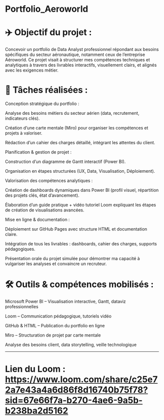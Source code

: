 # Portfolio_Aeroworld

# ✈️ Objectif du projet :

Concevoir un portfolio de Data Analyst professionnel répondant aux besoins spécifiques du secteur aéronautique, notamment ceux de l’entreprise Aéroworld. Ce projet visait à structurer mes compétences techniques et analytiques à travers des livrables interactifs, visuellement clairs, et alignés avec les exigences métier.

# 🧩 Tâches réalisées :

Conception stratégique du portfolio :

Analyse des besoins métiers du secteur aérien (data, recrutement, indicateurs clés).

Création d’une carte mentale (Miro) pour organiser les compétences et projets à valoriser.

Rédaction d’un cahier des charges détaillé, intégrant les attentes du client.


Planification & gestion de projet :

Construction d’un diagramme de Gantt interactif (Power BI).

Organisation en étapes structurées (UX, Data, Visualisation, Déploiement).


Valorisation des compétences analytiques :

Création de dashboards dynamiques dans Power BI (profil visuel, répartition des projets clés, état d’avancement).

Élaboration d’un guide pratique + vidéo tutoriel Loom expliquant les étapes de création de visualisations avancées.


Mise en ligne & documentation :

Déploiement sur GitHub Pages avec structure HTML et documentation claire.

Intégration de tous les livrables : dashboards, cahier des charges, supports pédagogiques.


Présentation orale du projet simulée pour démontrer ma capacité à vulgariser les analyses et convaincre un recruteur.


# 🛠️ Outils & compétences mobilisés :

Microsoft Power BI – Visualisation interactive, Gantt, dataviz professionnelles

Loom – Communication pédagogique, tutoriels vidéo

GitHub & HTML – Publication du portfolio en ligne

Miro – Structuration de projet par carte mentale

Analyse des besoins client, data storytelling, veille technologique

---

# Lien du Loom : https://www.loom.com/share/c25e72a7e43a4a6d86f8d16740b75f78?sid=67e66f7a-b270-4ae6-9a5b-b238ba2d5162
